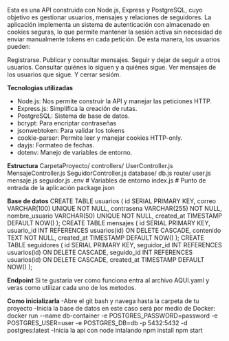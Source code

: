 Esta es una API construida con Node.js, Express y PostgreSQL, cuyo objetivo es gestionar usuarios, mensajes y relaciones de seguidores.
La aplicación implementa un sistema de autenticación con almacenado en cookies seguras, lo que permite mantener la sesión activa sin necesidad de enviar manualmente tokens en cada petición.
De esta manera, los usuarios pueden:

Registrarse.
Publicar y consultar mensajes.
Seguir y dejar de seguir a otros usuarios.
Consultar quiénes lo siguen y a quiénes sigue.
Ver mensajes de los usuarios que sigue.
Y cerrar sesióm.

**Tecnologias utilizadas**
- Node.js: Nos permite construir la API y manejar las peticiones HTTP.
- Express.js: Simplifica la creación de rutas.
- PostgreSQL: Sistema de base de datos.
- bcrypt: Para encriptar contraseñas
- jsonwebtoken: Para validar los tokens
- cookie-parser: Permite leer y manejar cookies HTTP-only.
- dayjs: Formateo de fechas.
- dotenv: Manejo de variables de entorno.

**Estructura**
CarpetaProyecto/
  controllers/
     UserController.js
     MensajeController.js
     SeguidorController.js
  database/
     db.js
  route/
    user.js
    mensaje.js
    seguidor.js
 .env # Variables de entorno
 index.js # Punto de entrada de la aplicación
 package.json

**Base de datos**
    CREATE TABLE usuarios (
     id SERIAL PRIMARY KEY,
     correo VARCHAR(100) UNIQUE NOT NULL,
     contrasena VARCHAR(255) NOT NULL,
     nombre_usuario VARCHAR(50) UNIQUE NOT NULL,
     created_at TIMESTAMP DEFAULT NOW()
    );
    CREATE TABLE mensajes (
     id SERIAL PRIMARY KEY,
     usuario_id INT REFERENCES usuarios(id) ON DELETE CASCADE,
     contenido TEXT NOT NULL,
     created_at TIMESTAMP DEFAULT NOW()
    );
    CREATE TABLE seguidores (
     id SERIAL PRIMARY KEY,
     seguidor_id INT REFERENCES usuarios(id) ON DELETE CASCADE,
     seguido_id INT REFERENCES usuarios(id) ON DELETE CASCADE,
     created_at TIMESTAMP DEFAULT NOW()
    );

**Endpoint**
Si te gustaria ver como funciona entra al archivo AQUI.yaml y veras como utilizar cada uno de los metodos.

**Como inicializarla**
-Abre el git bash y navega hasta la carpeta de tu proyecto
-Inicia la base de datos en este caso será por medio de Docker:
    docker run --name db-container -e POSTGRES_PASSWORD=password -e POSTGRES_USER=user -e POSTGRES_DB=db -p 5432:5432 -d postgres:latest
-Inicia la api con node intalando 
  npm install
  npm start
